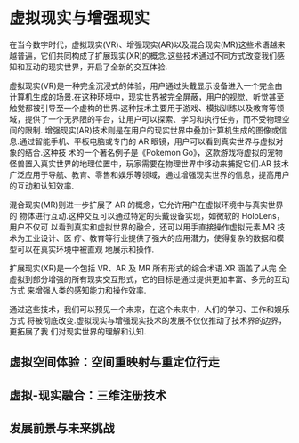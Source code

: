 # 虚拟现实与增强现实

在当今数字时代，虚拟现实(VR)、增强现实(AR)以及混合现实(MR)这些术语越来越普遍，它们共同构成了扩展现实(XR)的概念.这些技术通过不同方式改变我们感知和互动的现实世界，开启了全新的交互体验.

虚拟现实(VR)是一种完全沉浸式的体验，用户通过头戴显示设备进入一个完全由计算机生成的场景.在这种环境中，现实世界被完全屏蔽，用户的视觉、听觉甚至触觉都被引导至一个虚构的世界.这种技术主要用于游戏、模拟训练以及教育等领域，提供了一个无界限的平台，让用户可以探索、学习和执行任务，而不受物理空间的限制.
增强现实(AR)技术则是在用户的现实世界中叠加计算机生成的图像或信息.通过智能手机、平板电脑或专门的 AR 眼镜，用户可以看到真实世界与虚拟对象的结合.这种技 术的一个著名例子是《Pokemon Go》，这款游戏将虚拟的宠物怪兽置入真实世界的地理位置中，玩家需要在物理世界中移动来捕捉它们.AR 技术广泛应用于导航、教育、零售和娱乐等领域，通过增强现实世界的信息，提高用户的互动和认知效率.

混合现实(MR)则进一步扩展了 AR 的概念，它允许用户在虚拟环境中与真实世界的 物体进行互动.这种交互可以通过特定的头戴设备实现，如微软的 HoloLens，用户不仅可 以看到真实和虚拟世界的融合，还可以用手直接操作虚拟元素.MR 技术为工业设计、医 疗、教育等行业提供了强大的应用潜力，使得复杂的数据和模型可以在真实环境中被直观 地展示和操作.

扩展现实(XR)是一个包括 VR、AR 及 MR 所有形式的综合术语.XR 涵盖了从完 全虚拟到部分增强的所有现实交互形式，它的目标是通过提供更加丰富、多元的互动方式 来增强人类的感知能力和操作效率.

通过这些技术，我们可以预见一个未来，在这个未来中，人们的学习、工作和娱乐方式 将被彻底改变.虚拟现实与增强现实技术的发展不仅仅推动了技术界的边界，更拓展了我 们对现实世界的理解和认知.

## 虚拟空间体验：空间重映射与重定位行走

## 虚拟-现实融合：三维注册技术

## 发展前景与未来挑战